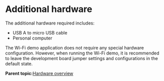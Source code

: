 # Additional hardware

The additional hardware required includes:

-   USB A to micro USB cable
-   Personal computer

The Wi-Fi demo application does not require any special hardware configuration. However, when running the Wi-Fi demo, it is recommended to leave the development board jumper settings and configurations in the default state.

**Parent topic:**[Hardware overview](../topics/hardware_overview.md)

